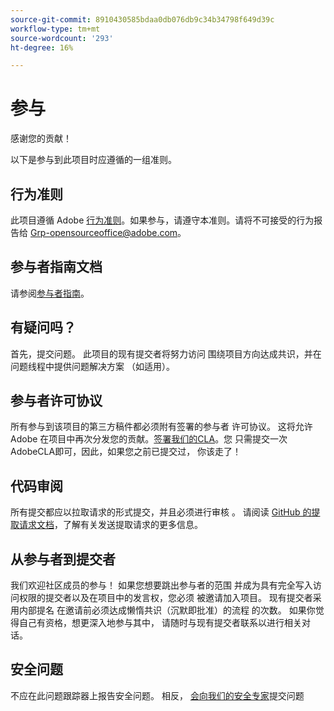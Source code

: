 ```yaml
---
source-git-commit: 8910430585bdaa0db076db9c34b34798f649d39c
workflow-type: tm+mt
source-wordcount: '293'
ht-degree: 16%

---
```

# 参与

感谢您的贡献！

以下是参与到此项目时应遵循的一组准则。

## 行为准则

此项目遵循 Adobe [行为准则](code-of-conduct.md)。如果参与，请遵守本准则。请将不可接受的行为报告给
[Grp-opensourceoffice@adobe.com](mailto:Grp-opensourceoffice@adobe.com)。

## 参与者指南文档

请参阅[参与者指南](https://experienceleague.adobe.com/docs/contributor/contributor-guide/introduction.html)。

## 有疑问吗？

首先，提交问题。 此项目的现有提交者将努力访问
围绕项目方向达成共识，并在问题线程中提供问题解决方案
（如适用）。

## 参与者许可协议

所有参与到该项目的第三方稿件都必须附有签署的参与者
许可协议。 这将允许 Adobe 在项目中再次分发您的贡献。[签署我们的CLA](https://opensource.adobe.com/cla.html)。您
只需提交一次AdobeCLA即可，因此，如果您之前已提交过，
你该走了！

## 代码审阅

所有提交都应以拉取请求的形式提交，并且必须进行审核
。 请阅读 [GitHub 的提取请求文档](https://help.github.com/cn/articles/about-pull-requests)，了解有关发送提取请求的更多信息。

<!--
Lastly, please follow the [pull request template](PULL_REQUEST_TEMPLATE.md) when
submitting a pull request!
-->

## 从参与者到提交者

我们欢迎社区成员的参与！ 如果您想要跳出参与者的范围
并成为具有完全写入访问权限的提交者以及在项目中的发言权，您必须
被邀请加入项目。 现有提交者采用内部提名
在邀请前必须达成懒惰共识（沉默即批准）的流程
的次数。 如果你觉得自己有资格，想更深入地参与其中，
请随时与现有提交者联系以进行相关对话。

## 安全问题

不应在此问题跟踪器上报告安全问题。 相反， [会向我们的安全专家](https://helpx.adobe.com/security/alertus.html)提交问题

